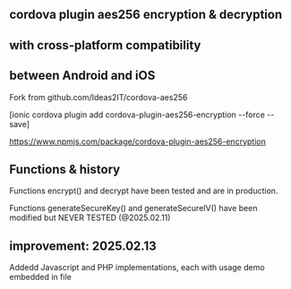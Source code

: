 ##  cordova plugin aes256 encryption & decryption
##  with cross-platform compatibility
##  between Android and iOS

Fork from  github.com/Ideas2IT/cordova-aes256

[ionic cordova plugin add cordova-plugin-aes256-encryption --force --save]

https://www.npmjs.com/package/cordova-plugin-aes256-encryption

## Functions & history

Functions encrypt() and decrypt have been tested and are in production.

Functions generateSecureKey() and generateSecureIV() have been modified but NEVER TESTED (@2025.02.11)

## improvement: 2025.02.13

Addedd Javascript and PHP implementations, each with usage demo embedded in file



